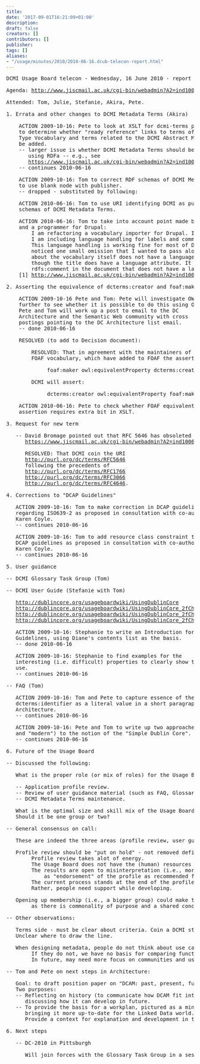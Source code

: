 ```yaml
---
title: 
date: '2017-09-01T16:21:09+01:00'
description: 
draft: false
creators: []
contributors: []
publisher: 
tags: []
aliases:
- "/usage/minutes/2010/2010-06-16.dcub-telecon-report.html"
---
```


<pre>
DCMI Usage Board telecon - Wednesday, 16 June 2010 - report

Agenda: <a href="http://www.jiscmail.ac.uk/cgi-bin/webadmin?A2=ind1006&amp;L=DC-USAGE&amp;P=50">http://www.jiscmail.ac.uk/cgi-bin/webadmin?A2=ind1006&amp;L=DC-USAGE&amp;P=50</a>

Attended: Tom, Julie, Stefanie, Akira, Pete.

1. Errata and other changes to DCMI Metadata Terms (Akira)

    ACTION 2009-10-16: Pete to look at XSLT for dcmi-terms page index
    to determine whether "ready reference" links to terms of the DCMI
    Type Vocabulary and terms related to the DCMI Abstract Model might
    be added.
    -- larger issue is whether DCMI Metadata Terms should be published 
       using RDFa -- e.g., see 
       <a href="https://www.jiscmail.ac.uk/cgi-bin/webadmin?A2=ind1005&amp;L=DC-ARCHITECTURE&amp;P=4348">https://www.jiscmail.ac.uk/cgi-bin/webadmin?A2=ind1005&amp;L=DC-ARCHITECTURE&amp;P=4348</a>
    -- continues 2010-06-16

    ACTION 2009-10-16: Tom to correct RDF schemas of DCMI Metadata Terms
    to use blank node with publisher.
    -- dropped - substituted by following:

    ACTION 2010-06-16: Tom to use URI identifying DCMI as publisher in RDF
    schemas of DCMI Metadata Terms.

    ACTION 2010-06-16: Tom to take into account point made by Pete [1]
    and a programmer for Drupal:
        I am refactoring a vocabulary importer for Drupal. In the new version,
        I am including language handling for labels and comments.
        This language handling is working fine for most of DC Terms, but I
        noticed one small omission that I wanted to pass along-the rdfs:comment
        about the vocabulary itself does not have a language attribute even
        though the title does have a language attribute. It is the only
        rdfs:comment in the document that does not have a language attribute.
    [1] <a href="http://www.jiscmail.ac.uk/cgi-bin/webadmin?A2=ind1005&amp;L=DC-USAGE&amp;P=49">http://www.jiscmail.ac.uk/cgi-bin/webadmin?A2=ind1005&amp;L=DC-USAGE&amp;P=49</a>

2. Asserting the equivalence of dcterms:creator and foaf:maker (Tom and Pete)

    ACTION 2009-10-16 Pete and Tom: Pete will investigate OWL
    further to see whether it is possible to do this using OWL;
    Pete and Tom will work up a post to email to the DC
    Architecture and the Semantic Web community with cross
    postings pointing to the DC Architecture list email.
    -- done 2010-06-16

    RESOLVED (to add to Decision document):

        RESOLVED: That in agreement with the maintainers of the 
        FOAF vocabulary, which have added to FOAF the assertion

             foaf:maker owl:equivalentProperty dcterms:creator

        DCMI will assert:

             dcterms:creator owl:equivalentProperty foaf:maker 

    ACTION 2010-06-16: Pete to check whether FOAF equivalent property
    assertion requires extra bit in XSLT.

3. Request for new term
   
   -- David Bromage pointed out that RFC 5646 has obsoleted RFC 4646
      <a href="https://www.jiscmail.ac.uk/cgi-bin/webadmin?A2=ind1006&amp;L=DC-GENERAL&amp;P=52">https://www.jiscmail.ac.uk/cgi-bin/webadmin?A2=ind1006&amp;L=DC-GENERAL&amp;P=52</a>

      RESOLVED: That DCMI coin the URI
      <a href="http://purl.org/dc/terms/RFC5646">http://purl.org/dc/terms/RFC5646</a>
      following the precedents of
      <a href="http://purl.org/dc/terms/RFC1766">http://purl.org/dc/terms/RFC1766</a>
      <a href="http://purl.org/dc/terms/RFC3066">http://purl.org/dc/terms/RFC3066</a>
      <a href="http://purl.org/dc/terms/RFC4646">http://purl.org/dc/terms/RFC4646</a>.

4. Corrections to "DCAP Guidelines"

   ACTION 2009-10-16: Tom to make correction in DCAP guidelines
   regarding ISO639-2 as proposed in consultation with co-author
   Karen Coyle.
   -- continues 2010-06-16
   
   ACTION 2009-10-16: Tom to add resource class constraint to
   DCAP guidelines as proposed in consultation with co-author
   Karen Coyle.
   -- continues 2010-06-16

5. User guidance

-- DCMI Glossary Task Group (Tom)
   
-- DCMI User Guide (Stefanie with Tom)

   <a href="http://dublincore.org/usageboardwiki/UsingDublinCore">http://dublincore.org/usageboardwiki/UsingDublinCore</a>
   <a href="http://dublincore.org/usageboardwiki/UsingDublinCore_2fChapterOne">http://dublincore.org/usageboardwiki/UsingDublinCore_2fChapterOne</a>
   <a href="http://dublincore.org/usageboardwiki/UsingDublinCore_2fChapterTwo">http://dublincore.org/usageboardwiki/UsingDublinCore_2fChapterTwo</a>
   <a href="http://dublincore.org/usageboardwiki/UsingDublinCore_2fChapterThree">http://dublincore.org/usageboardwiki/UsingDublinCore_2fChapterThree</a>

   ACTION 2009-10-16: Stephanie to write an Introduction for new
   Guidelines, using Diane's contents list as the basis.
   -- done 2010-06-16

   ACTION 2009-10-16: Stephanie to find examples for the
   interesting (i.e. difficult) properties to clearly show their
   use.
   -- continues 2010-06-16

-- FAQ (Tom)

   ACTION 2009-10-16: Tom and Pete to capture essence of the issues regarding 
   dcterms:identifier as a literal value in a short paragraph to take to DC 
   Architecture.
   -- continues 2010-06-16

   ACTION 2009-10-16: Pete and Tom to write up two approaches ("legacy"
   and "modern") to the notion of the "Simple Dublin Core".
   -- continues 2010-06-16

6. Future of the Usage Board

-- Discussed the following:

   What is the proper role (or mix of roles) for the Usage Board?

   -- Application profile review.
   -- Review of user guidance material (such as FAQ, Glossary, User Guide)
   -- DCMI Metadata Terms maintenance.

   What is the optimal size and skill mix of the Usage Board?
   Should it be one group or two?

-- General consensus on call:
   
   These are indeed the three areas (profile review, user guidance, terms maintenance).

   Profile review should be "put on hold" - not removed definitively from the table.
        Profile review takes alot of energy.
        The Usage Board does not have the (human) resources to do this.
        The results are open to misinterpretation (i.e., more than "well-formedness", 
            as "endorsement" of the profile as recommended for being fit to purpose).
        The current process stands at the end of the profile development process.
        Rather, people need support while developing.

   Opening up membership (i.e., a bigger group) could make things easier as long
        as there is commonality of purpose and a shared conceptualization.

-- Other observations:

   Terms side - must be clear about criteria. Coin a DCMI status vocabulary?
   Unclear where to draw the line.

   When designing metadata, people do not think about use cases and requirements.
        If they do not, we have no basis for comparing functional requirements.
        In future, may need more focus on communities and usefulness.  

-- Tom and Pete on next steps in Architecture:
   
   Goal: to draft position paper on "DCAM: past, present, future" before DC-2010.
   Two purposes:
   -- Reflecting on history (to communicate how DCAM fit into trends) and 
      discussing how it can develop in future.
   -- To provide the basis for a workplan, pictured as a minor revision of DCAM
      bringing it more up-to-date for the Linked Data world.
      Provide a context for explanation and development in the future.

6. Next steps
   
   -- DC-2010 in Pittsburgh
      
      Will join forces with the Glossary Task Group in a session in Pittsburgh.
</pre>
